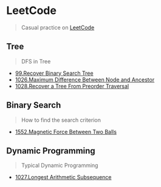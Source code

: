 # LeetCode
> Casual practice on [LeetCode](https://leetcode.com/agaetist7/)


## Tree
> DFS in Tree 
* [99.Recover Binary Search Tree](tree/99.md)
* [1026.Maximum Difference Between Node and Ancestor](tree/1026.md)
* [1028.Recover a Tree From Preorder Traversal](tree/1028.md)

## Binary Search

> How to find the search criterion
* [1552.Magnetic Force Between Two Balls](binary-search/1552.md)


## Dynamic Programming
> Typical Dynamic Programming
* [1027.Longest Arithmetic Subsequence](dynamic-programming/1027.md)